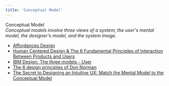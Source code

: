 ```yaml
---
title: 'Conceptual Model'
---
```


Conceptual Model  
_Conceptual models involve three views of a system; the user's mental model, the designer's model, and the system image._

*   [Affordances Design](http://www.jnd.org/dn.mss/affordances_and.html)  
*   [Human Centered Design & The 6 Fundamental Principles of Interaction Between Products and Users](https://uxdesign.cc/human-centered-design-the-6-fundamental-principles-of-interaction-between-products-and-users-7343734b38a1#.bplbprmd5)
*   [IBM Design: The three models - User](http://www-01.ibm.com/software/ucd/designconcepts/threemodels/user.html)  
*   [The 6 design principles of Don Norman](https://uxdesign.cc/the-6-design-principles-of-don-norman-6f11c724b787/)
*   [The Secret to Designing an Intuitive UX: Match the Mental Model to the Conceptual Model](http://www.inspireux.com/2010/04/16/secret-designing-intuitive-user-experience/)
